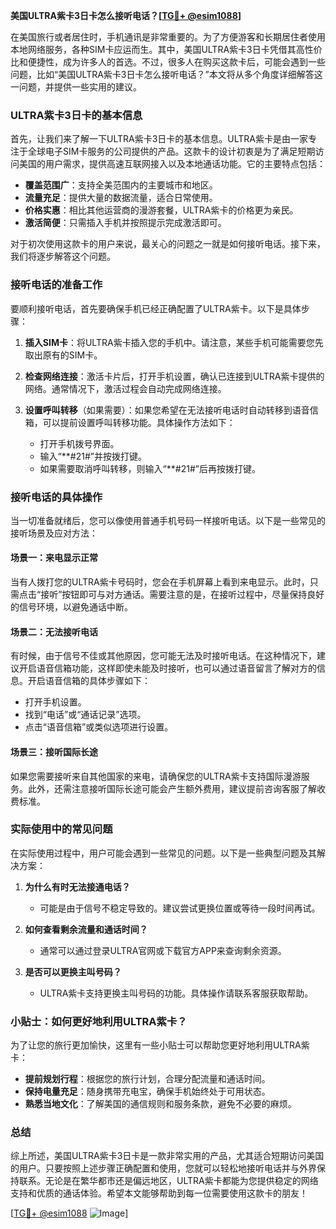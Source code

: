 **美国ULTRA紫卡3日卡怎么接听电话？[[TG💪+ @esim1088](https://t.me/s/esim1088)]**

在美国旅行或者居住时，手机通讯是非常重要的。为了方便游客和长期居住者使用本地网络服务，各种SIM卡应运而生。其中，美国ULTRA紫卡3日卡凭借其高性价比和便捷性，成为许多人的首选。不过，很多人在购买这款卡后，可能会遇到一些问题，比如“美国ULTRA紫卡3日卡怎么接听电话？”本文将从多个角度详细解答这一问题，并提供一些实用的建议。

### ULTRA紫卡3日卡的基本信息

首先，让我们来了解一下ULTRA紫卡3日卡的基本信息。ULTRA紫卡是由一家专注于全球电子SIM卡服务的公司提供的产品。这款卡的设计初衷是为了满足短期访问美国的用户需求，提供高速互联网接入以及本地通话功能。它的主要特点包括：

- **覆盖范围广**：支持全美范围内的主要城市和地区。
- **流量充足**：提供大量的数据流量，适合日常使用。
- **价格实惠**：相比其他运营商的漫游套餐，ULTRA紫卡的价格更为亲民。
- **激活简便**：只需插入手机并按照提示完成激活即可。

对于初次使用这款卡的用户来说，最关心的问题之一就是如何接听电话。接下来，我们将逐步解答这个问题。

### 接听电话的准备工作

要顺利接听电话，首先要确保手机已经正确配置了ULTRA紫卡。以下是具体步骤：

1. **插入SIM卡**：将ULTRA紫卡插入您的手机中。请注意，某些手机可能需要您先取出原有的SIM卡。
   
2. **检查网络连接**：激活卡片后，打开手机设置，确认已连接到ULTRA紫卡提供的网络。通常情况下，激活过程会自动完成网络连接。

3. **设置呼叫转移**（如果需要）：如果您希望在无法接听电话时自动转移到语音信箱，可以提前设置呼叫转移功能。具体操作方法如下：
   - 打开手机拨号界面。
   - 输入“**#21#”并按拨打键。
   - 如果需要取消呼叫转移，则输入“**#21#”后再按拨打键。

### 接听电话的具体操作

当一切准备就绪后，您可以像使用普通手机号码一样接听电话。以下是一些常见的接听场景及应对方法：

#### 场景一：来电显示正常
当有人拨打您的ULTRA紫卡号码时，您会在手机屏幕上看到来电显示。此时，只需点击“接听”按钮即可与对方通话。需要注意的是，在接听过程中，尽量保持良好的信号环境，以避免通话中断。

#### 场景二：无法接听电话
有时候，由于信号不佳或其他原因，您可能无法及时接听电话。在这种情况下，建议开启语音信箱功能，这样即使未能及时接听，也可以通过语音留言了解对方的信息。开启语音信箱的具体步骤如下：
   - 打开手机设置。
   - 找到“电话”或“通话记录”选项。
   - 点击“语音信箱”或类似选项进行设置。

#### 场景三：接听国际长途
如果您需要接听来自其他国家的来电，请确保您的ULTRA紫卡支持国际漫游服务。此外，还需注意接听国际长途可能会产生额外费用，建议提前咨询客服了解收费标准。

### 实际使用中的常见问题

在实际使用过程中，用户可能会遇到一些常见的问题。以下是一些典型问题及其解决方案：

1. **为什么有时无法接通电话？**
   - 可能是由于信号不稳定导致的。建议尝试更换位置或等待一段时间再试。
   
2. **如何查看剩余流量和通话时间？**
   - 通常可以通过登录ULTRA官网或下载官方APP来查询剩余资源。

3. **是否可以更换主叫号码？**
   - ULTRA紫卡支持更换主叫号码的功能。具体操作请联系客服获取帮助。

### 小贴士：如何更好地利用ULTRA紫卡？

为了让您的旅行更加愉快，这里有一些小贴士可以帮助您更好地利用ULTRA紫卡：

- **提前规划行程**：根据您的旅行计划，合理分配流量和通话时间。
- **保持电量充足**：随身携带充电宝，确保手机始终处于可用状态。
- **熟悉当地文化**：了解美国的通信规则和服务条款，避免不必要的麻烦。

### 总结

综上所述，美国ULTRA紫卡3日卡是一款非常实用的产品，尤其适合短期访问美国的用户。只要按照上述步骤正确配置和使用，您就可以轻松地接听电话并与外界保持联系。无论是在繁华都市还是偏远地区，ULTRA紫卡都能为您提供稳定的网络支持和优质的通话体验。希望本文能够帮助到每一位需要使用这款卡的朋友！

[[TG💪+ @esim1088](https://t.me/s/esim1088) ![Image](https://i.postimg.cc/4NQfJmqS/Snipaste-2025-05-13-00-14-12.png)]
